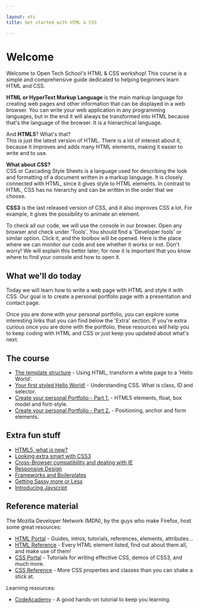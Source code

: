 ```yaml
---

layout: ots
title: Get started with HTML & CSS

---
```


# Welcome

Welcome to Open Tech School's HTML & CSS workshop! This course is a simple 
and comprehensive guide dedicated to helping beginners learn HTML and CSS.

**HTML or HyperText Markup Language** is the main markup language for creating 
web pages and other information that can be displayed in a web browser. 
You can write your web application in any programming languages, but in the 
end it will always be transformed into HTML because that's the language of 
the browser. It is a hierarchical language.

And **HTML5**? What's that?  
This is just the latest version of HTML. There is a lot of interest 
about it, because it improves and adds many HTML elements, making it 
easier to write and to use.

**What about CSS?**  
CSS or Cascading Style Sheets is a language used for describing the 
look and formatting of a document written in a markup language. 
It is closely connected with HTML, since it gives style to HTML elements. 
In contrast to HTML, CSS has no hierarchy and can be written in the order 
that we choose.

**CSS3** is the last released version of CSS, and it also 
improves CSS a lot. For example, it gives the possibility to animate 
an element.

To check all our code, we will use the console in our browser. 
Open any browser and check under 'Tools'. You should find a 'Developer tools' 
or similar option. Click it, and the toolbox will be opened. 
Here is the place where we can monitor our code and see whether it works 
or not. Don't worry! We will explain this better later; for now it is 
important that you know where to find your console and how to open it.

## What we'll do today

Today we will learn how to write a web page with HTML and style it with CSS. 
Our goal is to create a personal portfolio page with a 
presentation and contact page.

Once you are done with your personal portfolio, you can explore some 
interesting links that you can find below the 'Extra' section. 
If you're extra curious once you are done with the portfolio, these resources 
will help you to keep coding with HTML and CSS or just keep you updated 
about what's next.

## The course

* [The template structure](core/structure.html) - 
  Using HTML, transform a white page to a 'Hello World'.
* [Your first styled Hello World!](core/style.html) - 
  Understanding CSS. What is class, ID and selector.
* [Create your personal Portfolio - Part 1.](core/portfolio.html) - 
  HTML5 elements, float, box model and font-style.
* [Create your personal Portfolio - Part 2.](core/portfolio-2.html) - 
  Positioning, anchor and form elements.

## Extra fun stuff

* [HTML5, what is new?](extras/HTML5.html)
* [Looking extra smart with CSS3](extras/CSS3.html)
* [Cross-Browser compatibility and dealing with IE](extras/compatibility.html)
* [Responsive Design](extras/responsive.html)
* [Frameworks and Boilerplates](extras/frameworks.html)
* [Getting Sassy more or Less](extras/sass-less.html)
* [Introducing Javscript](extras/javascript.html)

## Reference material

The Mozilla Developer Network (MDN), by the guys who make Firefox, 
host some great resources:

 * [HTML Portal](https://developer.mozilla.org/en-US/docs/Web/HTML) - 
   Guides, intros, tutorials, references, elements, attributes...
 * [HTML Reference](https://developer.mozilla.org/en-US/docs/Web/HTML/Element) - 
   Every HTML element listed, find out about them all, and make use of them!
 * [CSS Portal](https://developer.mozilla.org/en-US/docs/Web/CSS) - 
   Tutorials for writing effective CSS, demos of CSS3, and much more.
 * [CSS Reference](https://developer.mozilla.org/en-US/docs/Web/CSS/Reference) - 
   More CSS properties and classes than you can shake a stick at.

Learning resources:

 * [CodeAcademy](http://www.codecademy.com/tracks/web) - 
   A good hands-on tutorial to keep you learning.
